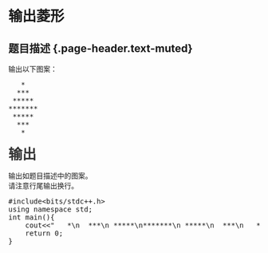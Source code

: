 # 输出菱形

## 题目描述 {.page-header.text-muted}

<div class="content">
  <p>
    输出以下图案：
  </p>
  
  <div class="content">
    <pre class="EnlighterJSRAW" data-enlighter-language="raw">   *
  ***
 *****
*******
 *****
  ***
   *</pre>
  </div>
  
  <p>
    <span style="color: #353535; font-size: 2em; font-weight: bold;">输出</span>
  </p>
</div>

<div class="content">
  <p>
    输出如题目描述中的图案。<br /> 请注意行尾输出换行。
  </p>
</div>

<pre class="EnlighterJSRAW" data-enlighter-language="c">#include&lt;bits/stdc++.h&gt;
using namespace std;
int main(){
    cout&lt;&lt;"   *\n  ***\n *****\n*******\n *****\n  ***\n   *"&lt;&lt;endl;
    return 0;
}</pre>

&nbsp;
